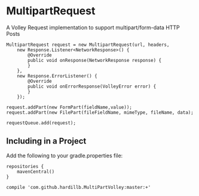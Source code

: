 # MultipartRequest

A Volley Request implementation to support multipart/form-data HTTP Posts

```
MultipartRequest request = new MultipartRequest(url, headers, 
    new Response.Listener<NetworkResponse>() {
        @Override
        public void onResponse(NetworkResponse response) {
        }
    },
    new Response.ErrorListener() {
        @Override
        public void onErrorResponse(VolleyError error) {
        }
    });
    
request.addPart(new FormPart(fieldName,value));
request.addPart(new FilePart(fileFieldName, mimeType, fileName, data);

requestQueue.add(request);
```

## Including in a Project

Add the following to your gradle.properties file:

```
repositories {
    mavenCentral()
}

compile 'com.github.hardillb.MultiPartVolley:master:+'
```
